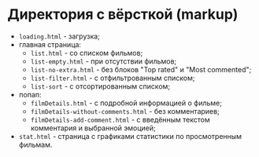 # Директория с вёрсткой (markup)

* `loading.html` - загрузка;
* главная страница:
  * `list.html` - со списком фильмов;
  * `list-empty.html` - при отсутствии фильмов;
  * `list-no-extra.html` - без блоков "Top rated" и "Most commented";
  * `list-filter.html` - с отфильтрованным списком;
  * `list-sort` - с отсортированным списком;
* попап:
  * `filmDetails.html` - с подробной информацией о фильме;
  * `filmDetails-without-comments.html` - без комментариев;
  * `filmDetails-add-comment.html` - с введённым текстом комментария и выбранной эмоцией;
* `stat.html` - страница с графиками статистики по просмотренным фильмам.
